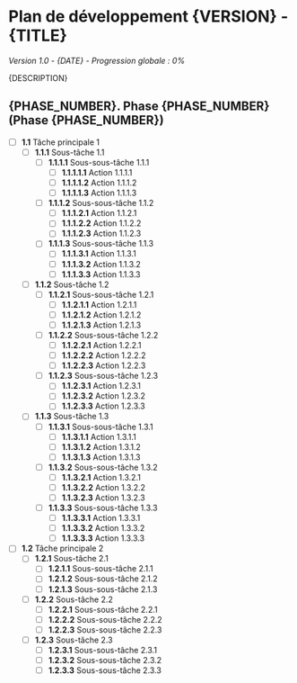 # Plan de développement {VERSION} - {TITLE}
*Version 1.0 - {DATE} - Progression globale : 0%*

{DESCRIPTION}

## {PHASE_NUMBER}. Phase {PHASE_NUMBER} (Phase {PHASE_NUMBER})

- [ ] **1.1** Tâche principale 1
  - [ ] **1.1.1** Sous-tâche 1.1
    - [ ] **1.1.1.1** Sous-sous-tâche 1.1.1
      - [ ] **1.1.1.1.1** Action 1.1.1.1
      - [ ] **1.1.1.1.2** Action 1.1.1.2
      - [ ] **1.1.1.1.3** Action 1.1.1.3
    - [ ] **1.1.1.2** Sous-sous-tâche 1.1.2
      - [ ] **1.1.1.2.1** Action 1.1.2.1
      - [ ] **1.1.1.2.2** Action 1.1.2.2
      - [ ] **1.1.1.2.3** Action 1.1.2.3
    - [ ] **1.1.1.3** Sous-sous-tâche 1.1.3
      - [ ] **1.1.1.3.1** Action 1.1.3.1
      - [ ] **1.1.1.3.2** Action 1.1.3.2
      - [ ] **1.1.1.3.3** Action 1.1.3.3
  - [ ] **1.1.2** Sous-tâche 1.2
    - [ ] **1.1.2.1** Sous-sous-tâche 1.2.1
      - [ ] **1.1.2.1.1** Action 1.2.1.1
      - [ ] **1.1.2.1.2** Action 1.2.1.2
      - [ ] **1.1.2.1.3** Action 1.2.1.3
    - [ ] **1.1.2.2** Sous-sous-tâche 1.2.2
      - [ ] **1.1.2.2.1** Action 1.2.2.1
      - [ ] **1.1.2.2.2** Action 1.2.2.2
      - [ ] **1.1.2.2.3** Action 1.2.2.3
    - [ ] **1.1.2.3** Sous-sous-tâche 1.2.3
      - [ ] **1.1.2.3.1** Action 1.2.3.1
      - [ ] **1.1.2.3.2** Action 1.2.3.2
      - [ ] **1.1.2.3.3** Action 1.2.3.3
  - [ ] **1.1.3** Sous-tâche 1.3
    - [ ] **1.1.3.1** Sous-sous-tâche 1.3.1
      - [ ] **1.1.3.1.1** Action 1.3.1.1
      - [ ] **1.1.3.1.2** Action 1.3.1.2
      - [ ] **1.1.3.1.3** Action 1.3.1.3
    - [ ] **1.1.3.2** Sous-sous-tâche 1.3.2
      - [ ] **1.1.3.2.1** Action 1.3.2.1
      - [ ] **1.1.3.2.2** Action 1.3.2.2
      - [ ] **1.1.3.2.3** Action 1.3.2.3
    - [ ] **1.1.3.3** Sous-sous-tâche 1.3.3
      - [ ] **1.1.3.3.1** Action 1.3.3.1
      - [ ] **1.1.3.3.2** Action 1.3.3.2
      - [ ] **1.1.3.3.3** Action 1.3.3.3

- [ ] **1.2** Tâche principale 2
  - [ ] **1.2.1** Sous-tâche 2.1
    - [ ] **1.2.1.1** Sous-sous-tâche 2.1.1
    - [ ] **1.2.1.2** Sous-sous-tâche 2.1.2
    - [ ] **1.2.1.3** Sous-sous-tâche 2.1.3
  - [ ] **1.2.2** Sous-tâche 2.2
    - [ ] **1.2.2.1** Sous-sous-tâche 2.2.1
    - [ ] **1.2.2.2** Sous-sous-tâche 2.2.2
    - [ ] **1.2.2.3** Sous-sous-tâche 2.2.3
  - [ ] **1.2.3** Sous-tâche 2.3
    - [ ] **1.2.3.1** Sous-sous-tâche 2.3.1
    - [ ] **1.2.3.2** Sous-sous-tâche 2.3.2
    - [ ] **1.2.3.3** Sous-sous-tâche 2.3.3
